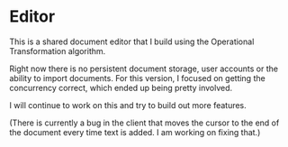 # Editor

This is a shared document editor that I build using the Operational Transformation algorithm. 

Right now there is no persistent document storage, user accounts or the ability to import documents. For this version, I focused on getting the concurrency correct, which ended up being pretty involved.

I will continue to work on this and try to build out more features.

(There is currently a bug in the client that moves the cursor to the end of the document every time text is added. I am working on fixing that.)
